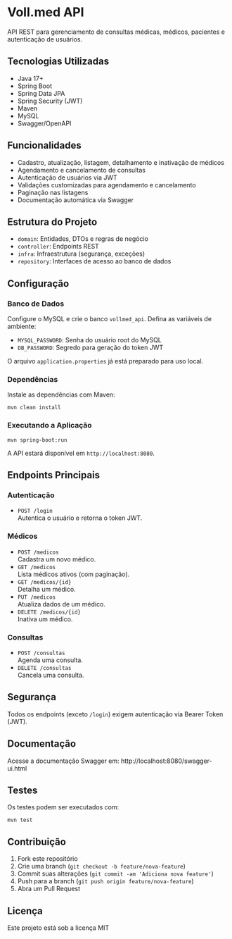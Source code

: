 # Voll.med API

API REST para gerenciamento de consultas médicas, médicos, pacientes e autenticação de usuários.

## Tecnologias Utilizadas

- Java 17+
- Spring Boot
- Spring Data JPA
- Spring Security (JWT)
- Maven
- MySQL
- Swagger/OpenAPI

## Funcionalidades

- Cadastro, atualização, listagem, detalhamento e inativação de médicos
- Agendamento e cancelamento de consultas
- Autenticação de usuários via JWT
- Validações customizadas para agendamento e cancelamento
- Paginação nas listagens
- Documentação automática via Swagger

## Estrutura do Projeto

- `domain`: Entidades, DTOs e regras de negócio
- `controller`: Endpoints REST
- `infra`: Infraestrutura (segurança, exceções)
- `repository`: Interfaces de acesso ao banco de dados

## Configuração

### Banco de Dados

Configure o MySQL e crie o banco `vollmed_api`. Defina as variáveis de ambiente:

- `MYSQL_PASSWORD`: Senha do usuário root do MySQL
- `DB_PASSWORD`: Segredo para geração do token JWT

O arquivo `application.properties` já está preparado para uso local.

### Dependências

Instale as dependências com Maven:
```
mvn clean install
```

### Executando a Aplicação
```
mvn spring-boot:run
```

A API estará disponível em `http://localhost:8080`.

## Endpoints Principais

### Autenticação

- `POST /login`  
  Autentica o usuário e retorna o token JWT.

### Médicos

- `POST /medicos`  
  Cadastra um novo médico.
- `GET /medicos`  
  Lista médicos ativos (com paginação).
- `GET /medicos/{id}`  
  Detalha um médico.
- `PUT /medicos`  
  Atualiza dados de um médico.
- `DELETE /medicos/{id}`  
  Inativa um médico.

### Consultas

- `POST /consultas`  
  Agenda uma consulta.
- `DELETE /consultas`  
  Cancela uma consulta.

## Segurança

Todos os endpoints (exceto `/login`) exigem autenticação via Bearer Token (JWT).

## Documentação

Acesse a documentação Swagger em: http://localhost:8080/swagger-ui.html

## Testes

Os testes podem ser executados com:
```
mvn test
```

## Contribuição

1. Fork este repositório
2. Crie uma branch (`git checkout -b feature/nova-feature`)
3. Commit suas alterações (`git commit -am 'Adiciona nova feature'`)
4. Push para a branch (`git push origin feature/nova-feature`)
5. Abra um Pull Request

## Licença

Este projeto está sob a licença MIT